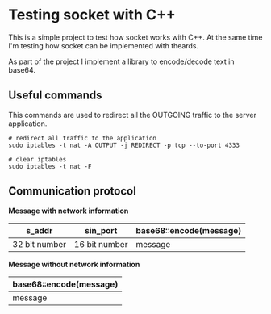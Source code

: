 # Testing socket with C++

This is a simple project to test how socket works with C++. At the same time I'm testing how socket can be implemented with theards.

As part of the project I implement a library to encode/decode text in base64.

## Useful commands

This commands are used to redirect all the OUTGOING traffic to the server application.

```
# redirect all traffic to the application
sudo iptables -t nat -A OUTPUT -j REDIRECT -p tcp --to-port 4333

# clear iptables
sudo iptables -t nat -F
```

## Communication protocol

**Message with network information**

| s_addr        | sin_port      | base68::encode(message) |
|---------------|---------------|-------------------------|
| 32 bit number | 16 bit number | message                 |

**Message without network information**

| base68::encode(message) |
|-------------------------|
| message                 |
